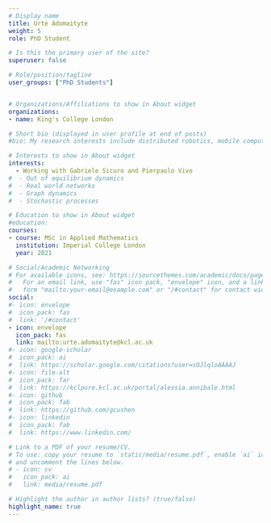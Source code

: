 ```yaml
---
# Display name
title: Urtė Adomaitytė
weight: 5
role: PhD Student

# Is this the primary user of the site?
superuser: false

# Role/position/tagline
user_groups: ["PhD Students"]


# Organizations/Affiliations to show in About widget
organizations:
- name: King's College London

# Short bio (displayed in user profile at end of posts)
#bio: My research interests include distributed robotics, mobile computing and programmable matter.

# Interests to show in About widget
interests:
  - Working with Gabriele Sicuro and Pierpaolo Vivo
#  - Out of equilibrium dynamics
#  - Real world networks
#  - Graph dynamics
#  - Stochastic processes

# Education to show in About widget
#education:
courses:
- course: MSc in Applied Mathematics
  institution: Imperial College London
  year: 2021

# Social/Academic Networking
# For available icons, see: https://sourcethemes.com/academic/docs/page-builder/#icons
#   For an email link, use "fas" icon pack, "envelope" icon, and a link in the
#   form "mailto:your-email@example.com" or "/#contact" for contact widget.
social:
#- icon: envelope
#  icon_pack: fas
#  link: '/#contact'
- icon: envelope
  icon_pack: fas
  link: mailto:urte.adomaityte@kcl.ac.uk
#- icon: google-scholar
#  icon_pack: ai
#  link: https://scholar.google.com/citations?user=sOJlqloAAAAJ
#- icon: file-alt
#  icon_pack: far
#  link: https://kclpure.kcl.ac.uk/portal/alessia.annibale.html
#- icon: github
#  icon_pack: fab
#  link: https://github.com/gcushen
#- icon: linkedin
#  icon_pack: fab
#  link: https://www.linkedin.com/

# Link to a PDF of your resume/CV.
# To use: copy your resume to `static/media/resume.pdf`, enable `ai` icons in `params.toml`,
# and uncomment the lines below.
# - icon: cv
#   icon_pack: ai
#   link: media/resume.pdf

# Highlight the author in author lists? (true/false)
highlight_name: true
---
```

